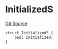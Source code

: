 # InitializedS
[Git Source](https://github.com/thrackle-io/tron/blob/93fd74340f7444498e4353b2c758c1107038174a/src/client/token/handler/diamond/RuleStorage.sol)


```solidity
struct InitializedS {
    bool initialized;
}
```

